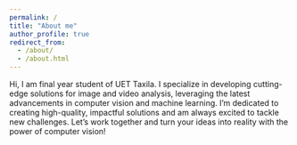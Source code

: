 ```yaml
---
permalink: /
title: "About me"
author_profile: true
redirect_from: 
  - /about/
  - /about.html
---
```


Hi, I am final year student of UET Taxila. I specialize in developing cutting-edge solutions for image and video analysis, leveraging the latest advancements in computer vision and machine learning. I’m dedicated to creating high-quality, impactful solutions and am always excited to tackle new challenges. Let’s work together and turn your ideas into reality with the power of computer vision!

